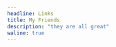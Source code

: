 ```yaml
---
headline: Links
title: My Friends
description: "they are all great"
waline: true
---
```


<hairy-links 
  :links="[
    {
      name: '烈火焚冰',
      url: 'http://flame-ice.gitee.io/awaken/',
      image: 'https://flame-ice.gitee.io/awaken/avatar.jpg',
      color: 'rgb(248, 178, 106)',
      desc: 'Live as i will die today.',
    },
    {
      name: '優萌初華',
      url: 'https://shoka.lostyu.me',
      image: 'https://cdn.jsdelivr.net/gh/amehime/shoka@latest/images/avatar.jpg',
      color: '#e9546b',
      desc: '琉璃的医学 & 编程笔记',
    },
    {
      name: '云游君',
      url: 'https://www.yunyoujun.cn/',
      image: 'https://www.yunyoujun.cn/images/avatar.jpg',
      color: '#0078e7',
      desc: 'All at sea.',
    },
    {
      name: 'Mysteve',
      url: 'https://mysteve.github.io',
      image: 'https://pic.imgdb.cn/item/62fca5f016f2c2beb193428c.jpg',
      color: '#71d0f7',
      desc: '不抱怨不埋怨',
    },
    {
      name: 'Kifuan',
      url: 'https://kifuan.top/',
      image: 'https://kifuan.top/avatar.png',
      color: '#50bfff',
      desc: 'Talk is cheap. Show me the code.'
    },
  ]"
/>